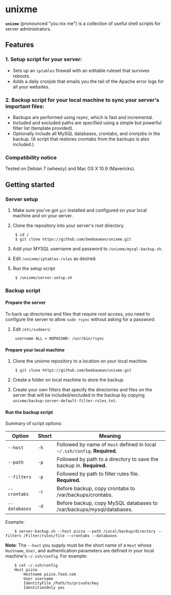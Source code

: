 # unixme

**`unixme`** (pronounced "you nix me") is a collection of useful shell scripts for server administrators.

## Features

### 1. Setup script for your server:

* Sets up an `iptables` firewall with an editable ruleset that survives reboots.
* Adds a daily cronjob that emails you the tail of the Apache error logs for all your websites.

### 2. Backup script for your local machine to sync your server's important files:

* Backups are performed using rsync, which is fast and incremental.
* Included and excluded paths are specified using a simple but powerful filter list (template provided).
* Optionally include all MySQL databases, crontabs, and cronjobs in the backup. (A script that restores crontabs from the backups is also included.)

### Compatibility notice

Tested on Debian 7 (wheezy) and Mac OS X 10.9 (Mavericks).

## Getting started

### Server setup

1. Make sure you've got `git` installed and configured on your local machine and on your server.

1. Clone the repository into your server's root directory.
		
		$ cd /
		$ git clone https://github.com/beebauman/unixme.git

1. Add your MYSQL username and password to `/unixme/mysql-backup.sh`.

1. Edit `/unixme/iptables-rules` as desired.

1. Run the setup script

		$ /unixme/server-setup.sh

### Backup script

#### Prepare the server

To back up directories and files that require root access, you need to configure the server to allow `sudo rsync` without asking for a password:

1. Edit `/etc/sudoers`:

		username ALL = NOPASSWD: /usr/bin/rsync

#### Prepare your local machine

1. Clone the unixme repository to a location on your local machine.
		
		$ git clone https://github.com/beebauman/unixme.git

1. Create a folder on local machine to store the backup.

1. Create your own filters that specify the directories and files on the server that will be included/excluded in the backup by copying `unixme/backup-server-default-filter-rules.txt`.

#### Run the backup script

Summary of script options:

|Option        | Short| Meaning                                                                    |
|--------------|------|----------------------------------------------------------------------------|
|`--host`      |`-h`  | Followed by name of `Host` defined in local `~/.ssh/config`. **Required.** |
|`--path`      |`-p`  | Followed by path to a directory to save the backup in. **Required.**       |
|`--filters`   |`-p`  | Followed by path to filter rules file. **Required.**                       |
|`--crontabs`  |`-c`  | Before backup, copy crontabs to /var/backups/crontabs.                     |
|`--databases` |`-d`  | Before backup, copy MySQL databases to /var/backups/mysql/databases.       |

Example:
		
		$ server-backup.sh --host pizza --path /Local/backup/directory --filters /Filter/rules/file --crontabs --databases 

**Note**: The `--host` you supply must be the short name of a `Host` whose `Hostname`, `User`, and authentication parameters are defined in your local machine's `~/.ssh/config`. For example:

		$ cat ~/.ssh/config
		Host pizza
			Hostname pizza.food.com
			User username
			IdentityFile /Path/to/private/key
  			IdentitiesOnly yes

















